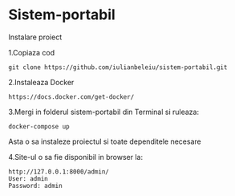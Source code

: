 # Sistem-portabil

Instalare proiect

1.Copiaza cod
```
git clone https://github.com/iulianbeleiu/sistem-portabil.git
```

2.Instaleaza Docker
```
https://docs.docker.com/get-docker/
```

3.Mergi in folderul sistem-portabil din Terminal si ruleaza:
```
docker-compose up
```
Asta o sa instaleze proiectul si toate dependitele necesare

4.Site-ul o sa fie disponibil in browser la:
```
http://127.0.0.1:8000/admin/
User: admin
Password: admin
```